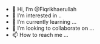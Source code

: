 - 👋 Hi, I’m @Fiqrikhaerullah
- 👀 I’m interested in ..
- 🌱 I’m currently learning ...
- 💞️ I’m looking to collaborate on ...
- 📫 How to reach me ...

<!---
Fiqrikhaerullah/Fiqrikhaerullah is a ✨ special ✨ repository because its `README.md` (this file) appears on your GitHub profile.
You can click the Preview link to take a look at your changes.
--->
